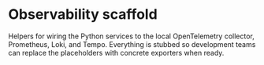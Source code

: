 # Observability scaffold

Helpers for wiring the Python services to the local OpenTelemetry collector,
Prometheus, Loki, and Tempo. Everything is stubbed so development teams can
replace the placeholders with concrete exporters when ready.
